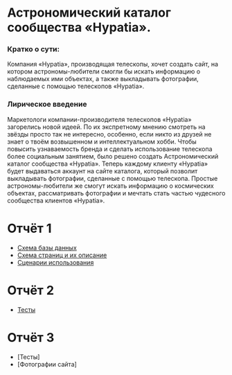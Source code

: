 # Астрономический каталог сообщества «Hypatia».

### Кратко о сути:
Компания «Hypatia», производящая телескопы, хочет создать сайт, на котором астрономы-любители смогли бы искать информацию
о наблюдаемых ими объектах, а также выкладывать фотографии, сделанные с помощью телескопов «Hypatia».

### Лирическое введение
Маркетологи компании-производителя телескопов «Hypatia» загорелись новой идеей. По их экспретному мнению смотреть на звёзды
просто так не интересно, особенно, если никто из друзей не знает о твоём возвышенном и интеллектуальном хобби.
Чтобы повысить узнаваемость бренда и сделать использование телескопа более социальным занятием, было решено создать
Астрономический каталог сообщества «Hypatia».
Теперь каждому клиенту «Hypatia» будет выдаваться аккаунт на сайте каталога, который позволит выкладывать фотографии,
сделанные с помощью телескопа. Простые астрономы-любители же смогут искать информацию о космических объектах,
рассматривать фотографии и мечтать стать частью чудесного сообщества клиентов «Hypatia».

# Отчёт 1
* [Схема базы данных](info/scheme.md)
* [Схема страниц и их описание](info/pages.md)
* [Сценарии использования](info/scenarios.md)

# Отчёт 2
* [Тесты](info/stage_2.jpg)

# Отчёт 3
* [Тесты]
* [Фотографии сайта]